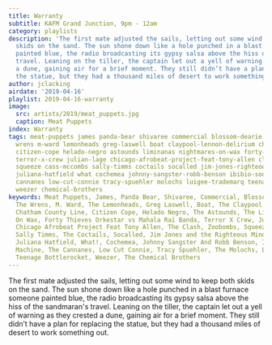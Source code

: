 ```yaml
---
title: Warranty
subtitle: KAFM Grand Junction, 9pm - 12am
category: playlists
description: 'The first mate adjusted the sails, letting out some wind to keep both
  skids on the sand. The sun shone down like a hole punched in a blast furnace someone
  painted blue, the radio broadcasting its gypsy salsa above the hiss of the sandmaran''s
  travel. Leaning on the tiller, the captain let out a yell of warning as they crested
  a dune, gaining air for a brief moment. They still didn’t have a plan for replacing
  the statue, but they had a thousand miles of desert to work something out. '
author: jclacking
airdate: '2019-04-16'
playlist: 2019-04-16-warranty
image:
  src: artists/2019/meat_puppets.jpg
  caption: Meat Puppets
index: Warranty
tags: meat-puppets james panda-bear shivaree commercial blossom-dearie mindreaders
  wrens m-ward lemonheads greg-laswell boat claypool-lennon-delirium chatham-county-line
  citizen-cope helado-negro astounds liminanas nightmares-on-wax forty-thieves-orkestar-vs-mahala-rai-banda
  terror-x-crew julian-lage chicago-afrobeat-project-feat-tony-allen clash zoobombs
  squeeze cass-mccombs sally-timms coctails socalled jim-jones-righteous-mind chris-murray
  juliana-hatfield what cochemea johnny-sangster-robb-benson ibibio-sound-machine
  cannanes low-cut-connie tracy-spuehler molochs luigee-trademarq teenage-bottlerocket
  weezer chemical-brothers
keywords: Meat Puppets, James, Panda Bear, Shivaree, Commercial, Blossom Dearie, Mindreaders,
  The Wrens, M. Ward, The Lemonheads, Greg Laswell, Boat, The Claypool Lennon Delirium,
  Chatham County Line, Citizen Cope, Helado Negro, The Astounds, The Limiñanas, Nightmares
  On Wax, Forty Thieves Orkestar vs Mahala Raï Banda, Terror X Crew, Julian Lage,
  Chicago Afrobeat Project Feat Tony Allen, The Clash, Zoobombs, Squeeze, Cass McCombs,
  Sally Timms, The Coctails, Socalled, Jim Jones and the Righteous Mind, Chris Murray,
  Juliana Hatfield, What!, Cochemea, Johnny Sangster And Robb Benson, Ibibio Sound
  Machine, The Cannanes, Low Cut Connie, Tracy Spuehler, The Molochs, Luigee Trademarq,
  Teenage Bottlerocket, Weezer, The Chemical Brothers
---
```

The first mate adjusted the sails, letting out some wind to keep both skids on the sand. The sun shone down like a hole punched in a blast furnace someone painted blue, the radio broadcasting its gypsy salsa above the hiss of the sandmaran's travel. Leaning on the tiller, the captain let out a yell of warning as they crested a dune, gaining air for a brief moment. They still didn’t have a plan for replacing the statue, but they had a thousand miles of desert to work something out. 
